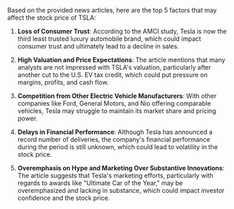 Based on the provided news articles, here are the top 5 factors that may affect the stock price of TSLA:

1. **Loss of Consumer Trust**: According to the AMCI study, Tesla is now the third least trusted luxury automobile brand, which could impact consumer trust and ultimately lead to a decline in sales.

2. **High Valuation and Price Expectations**: The article mentions that many analysts are not impressed with TSLA's valuation, particularly after another cut to the U.S. EV tax credit, which could put pressure on margins, profits, and cash flow.

3. **Competition from Other Electric Vehicle Manufacturers**: With other companies like Ford, General Motors, and Nio offering comparable vehicles, Tesla may struggle to maintain its market share and pricing power.

4. **Delays in Financial Performance**: Although Tesla has announced a record number of deliveries, the company's financial performance during the period is still unknown, which could lead to volatility in the stock price.

5. **Overemphasis on Hype and Marketing Over Substantive Innovations**: The article suggests that Tesla's marketing efforts, particularly with regards to awards like "Ultimate Car of the Year," may be overemphasized and lacking in substance, which could impact investor confidence and the stock price.